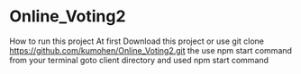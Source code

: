 # Online_Voting2
How to run this project 
At first Download this project or  use git clone https://github.com/kumohen/Online_Voting2.git 
the use npm start command from your terminal
goto client directory and used npm start command
